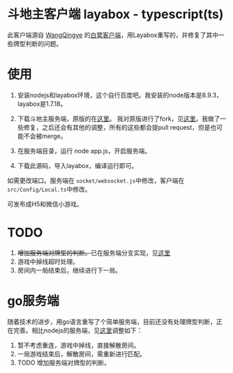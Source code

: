 # 斗地主客户端 layabox - typescript(ts)

此客户端源自 [WangQingye](https://github.com/WangQingye) 的[白鹭客户端](https://github.com/WangQingye/Doudizhu-client)，用Layabox重写的，并修复了其中一些牌型判断的问题。

# 使用
1. 安装nodejs和layabox环境，这个自行百度吧。我安装的node版本是8.9.3，layabox是1.7.18。
2. 下载斗地主服务端，原版的在[这里](https://github.com/WangQingye/Doudizhu-sever)。
我对原版进行了fork，见[这里](https://github.com/tianhe1986/Doudizhu-sever)。我做了一些修复，之后还会有其他的调整，所有的这些都会提pull request，但是也可能不会被merge。

3. 在服务端目录，运行 node app.js，开启服务端。
4. 下载此源码，导入layabox，编译运行即可。

如需更改端口。服务端在 `socket/websocket.js`中修改，客户端在`src/Config/Local.ts`中修改。

可发布成H5和微信小游戏。

# TODO
1. <del>增加服务端对牌型的判断。</del>已在服务端分支实现，见[这里](https://github.com/tianhe1986/Doudizhu-sever/tree/develop_server)
2. 游戏中掉线超时处理。
3. 房间内一局结束后，继续进行下一局。

# go服务端
随着技术的进步，用go语言重写了个简单服务端，目前还没有处理牌型判断，正在完善。相比nodejs的服务端，见[这里](https://github.com/tianhe1986/Doudizhu-server-go)调整如下：
1. 暂不考虑重连，游戏中掉线，直接解散房间。
2. 一局游戏结束后，解散房间，需重新进行匹配。
3. TODO 增加服务端对牌型的判断。